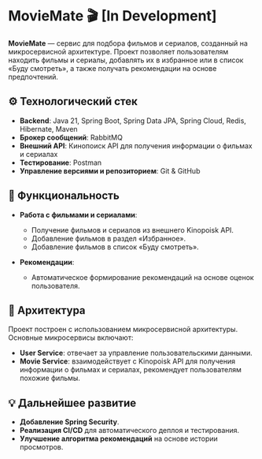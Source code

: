 # MovieMate 🎬 [In Development]

**MovieMate** — сервис для подбора фильмов и сериалов, созданный на микросервисной архитектуре. Проект позволяет пользователям находить фильмы и сериалы, добавлять их в избранное или в список «Буду смотреть», а также получать рекомендации на основе предпочтений.

## ⚙️ Технологический стек

- **Backend**: Java 21, Spring Boot, Spring Data JPA, Spring Cloud, Redis, Hibernate, Maven
- **Брокер сообщений**: RabbitMQ
- **Внешний API**: Кинопоиск API для получения информации о фильмах и сериалах
- **Тестирование**: Postman
- **Управление версиями и репозиторием**: Git & GitHub

## 📜 Функциональность
  
- **Работа с фильмами и сериалами**:
  - Получение фильмов и сериалов из внешнего Kinopoisk API.
  - Добавление фильмов в раздел «Избранное».
  - Добавление фильмов в список «Буду смотреть».

- **Рекомендации**:
  - Автоматическое формирование рекомендаций на основе оценок пользователя.
  
## 📐 Архитектура

Проект построен с использованием микросервисной архитектуры. Основные микросервисы включают:
- **User Service**: отвечает за управление пользовательскими данными.
- **Movie Service**: взаимодействует с Kinopoisk API для получения информации о фильмах и сериалах, рекомендует пользователям похожие фильмы.

## 💡 Дальнейшее развитие

- **Добавление Spring Security**.
- **Реализация CI/CD** для автоматического деплоя и тестирования.
- **Улучшение алгоритма рекомендаций** на основе истории просмотров.
